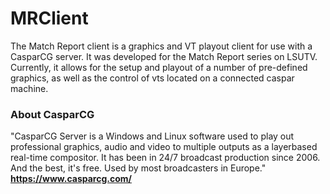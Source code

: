 # MRClient

The Match Report client is a graphics and VT playout client for use with a CasparCG server. It was developed for the Match Report series on LSUTV. Currently, it allows for the setup and playout of a number of pre-defined graphics, as well as the control of vts located on a connected caspar machine.

### About CasparCG

"CasparCG Server is a Windows and Linux software used to play out professional graphics, audio and video to multiple outputs as a layerbased real-time compositor. It has been in 24/7 broadcast production since 2006. And the best, it's free.
Used by most broadcasters in Europe."
**https://www.casparcg.com/**
